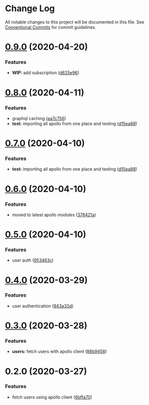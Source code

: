 # Change Log

All notable changes to this project will be documented in this file.
See [Conventional Commits](https://conventionalcommits.org) for commit guidelines.

# [0.9.0](https://github.com/mujuni88/photo-share/compare/v0.8.0...v0.9.0) (2020-04-20)


### Features

* **WIP:** add subscription ([d625e96](https://github.com/mujuni88/photo-share/commit/d625e96d7a88faaa367bcbaa4085ac7fb02cfd22))





# [0.8.0](https://github.com/mujuni88/photo-share/compare/v0.6.0...v0.8.0) (2020-04-11)


### Features

* graphql caching ([aa7c756](https://github.com/mujuni88/photo-share/commit/aa7c756ea16beddda3a0eff11b54f9f49186822d))
* **test:** importing all apollo from one place and testing ([d15ea88](https://github.com/mujuni88/photo-share/commit/d15ea8828c271571e7597171e0a2586f585ebe32))





# [0.7.0](https://github.com/mujuni88/photo-share/compare/v0.6.0...v0.7.0) (2020-04-10)


### Features

* **test:** importing all apollo from one place and testing ([d15ea88](https://github.com/mujuni88/photo-share/commit/d15ea8828c271571e7597171e0a2586f585ebe32))





# [0.6.0](https://github.com/mujuni88/photo-share/compare/v0.5.0...v0.6.0) (2020-04-10)


### Features

* moved to latest apollo modules ([378421a](https://github.com/mujuni88/photo-share/commit/378421aad3fe8f0eac81744f233f303ee8559e2e))





# [0.5.0](https://github.com/mujuni88/photo-share/compare/v0.4.0...v0.5.0) (2020-04-10)


### Features

* user auth ([953463c](https://github.com/mujuni88/photo-share/commit/953463cdf257ee44448e6934796b4ecfa2c3c123))





# [0.4.0](https://github.com/mujuni88/photo-share/compare/v0.3.0...v0.4.0) (2020-03-29)


### Features

* user authentication ([843a33d](https://github.com/mujuni88/photo-share/commit/843a33d030c2814d4e147708ba9a54a92fc09041))





# [0.3.0](https://github.com/mujuni88/photo-share/compare/v0.2.0...v0.3.0) (2020-03-28)


### Features

* **users:** fetch users with apollo client ([88b9458](https://github.com/mujuni88/photo-share/commit/88b945870344fe18287841ce81d34c3110d7ff5a))





# 0.2.0 (2020-03-27)


### Features

* fetch users using apollo client ([6bffa70](https://github.com/mujuni88/photo-share/commit/6bffa709b4fed202e93432e501d6e6977a394409))
